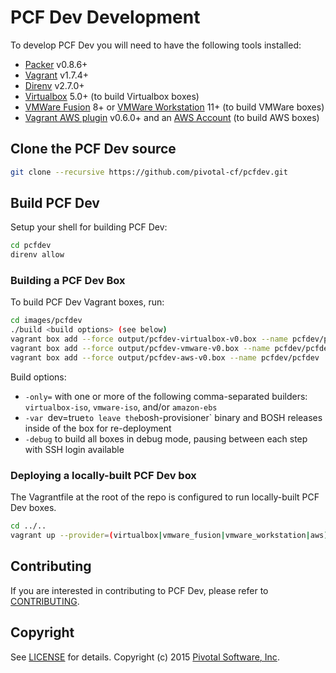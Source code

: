 # PCF Dev Development

To develop PCF Dev you will need to have the following tools installed:

- [Packer](https://www.packer.io) v0.8.6+
- [Vagrant](https://www.vagrantup.com/) v1.7.4+
- [Direnv](https://github.com/direnv/direnv) v2.7.0+
- [Virtualbox](https://www.virtualbox.org/) 5.0+ (to build Virtualbox boxes)
- [VMWare Fusion](https://www.vmware.com/products/fusion) 8+ or [VMWare Workstation](https://www.vmware.com/products/workstation) 11+ (to build VMWare boxes)
- [Vagrant AWS plugin](https://github.com/mitchellh/vagrant-aws) v0.6.0+ and an [AWS Account](https://aws.amazon.com/) (to build AWS boxes)

## Clone the PCF Dev source

```bash
git clone --recursive https://github.com/pivotal-cf/pcfdev.git
```

## Build PCF Dev

Setup your shell for building PCF Dev:

```bash
cd pcfdev
direnv allow
```

### Building a PCF Dev Box

To build PCF Dev Vagrant boxes, run:

```bash
cd images/pcfdev
./build <build options> (see below)
vagrant box add --force output/pcfdev-virtualbox-v0.box --name pcfdev/pcfdev
vagrant box add --force output/pcfdev-vmware-v0.box --name pcfdev/pcfdev
vagrant box add --force output/pcfdev-aws-v0.box --name pcfdev/pcfdev
```

Build options:
* `-only=` with one or more of the following comma-separated builders: `virtualbox-iso`, `vmware-iso`, and/or `amazon-ebs`
* `-var `dev=true` to leave the `bosh-provisioner` binary and BOSH releases inside of the box for re-deployment
* `-debug` to build all boxes in debug mode, pausing between each step with SSH login available

### Deploying a locally-built PCF Dev box

The Vagrantfile at the root of the repo is configured to run locally-built PCF Dev boxes.

```bash
cd ../..
vagrant up --provider=(virtualbox|vmware_fusion|vmware_workstation|aws)
```

## Contributing

If you are interested in contributing to PCF Dev, please refer to [CONTRIBUTING](CONTRIBUTING.md).

## Copyright

See [LICENSE](LICENSE) for details.
Copyright (c) 2015 [Pivotal Software, Inc](http://www.pivotal.io/).
